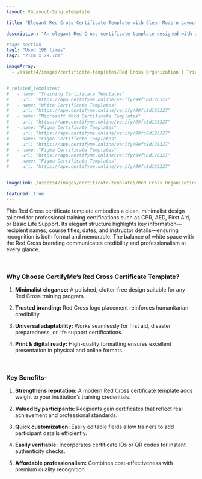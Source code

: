 ```yaml
---
layout: V4Layout-SingleTemplate

title: "Elegant Red Cross Certificate Template with Clean Modern Layout"

description: "An elegant Red Cross certificate template designed with a clean, modern layout. Ideal for certifying life-saving training achievements such as CPR, AED, and first aid, this design ensures clarity, trust, and recognition."

#tags section
tag1: "Used 198 times"
tag2: "21cm x 29.7cm"

imageArray:
  - /assets4/images/certificate-templates/Red Cross Organization ( Trial ) (7).png


# related_templates:
#   - name: "Training Certificate Templates"
#     url: "https://app.certifyme.online/verify/99fc8d126327"
#   - name: "White Certificate Templates"
#     url: "https://app.certifyme.online/verify/99fc8d126327"
#   - name: "Microsoft Word Certificate Templates"
#     url: "https://app.certifyme.online/verify/99fc8d126327"
#   - name: "Figma Certificate Templates"
#     url: "https://app.certifyme.online/verify/99fc8d126327"  
#   - name: "Figma Certificate Templates"
#     url: "https://app.certifyme.online/verify/99fc8d126327"  
#   - name: "Figma Certificate Templates"
#     url: "https://app.certifyme.online/verify/99fc8d126327"  
#   - name: "Figma Certificate Templates"
#     url: "https://app.certifyme.online/verify/99fc8d126327"        


imageLink: /assets4/images/certificate-templates/Red Cross Organization ( Trial ) (7).png

featured: true
---
```


This Red Cross certificate template embodies a clean, minimalist design tailored for professional training certifications such as CPR, AED, First Aid, or Basic Life Support. Its elegant structure highlights key information—recipient names, course titles, dates, and instructor details—ensuring recognition is both formal and memorable. The balance of white space with the Red Cross branding communicates credibility and professionalism at every glance.

<br>

### Why Choose CertifyMe’s Red Cross Certificate Template?

1. **Minimalist elegance:** A polished, clutter-free design suitable for any Red Cross training program.

1. **Trusted branding:** Red Cross logo placement reinforces humanitarian credibility.

1. **Universal adaptability:** Works seamlessly for first aid, disaster preparedness, or life support certifications.

1. **Print & digital ready:** High-quality formatting ensures excellent presentation in physical and online formats.

<br>

### Key Benefits-

1. **Strengthens reputation:** A modern Red Cross certificate template adds weight to your institution’s training credentials.

1. **Valued by participants:** Recipients gain certificates that reflect real achievement and professional standards.

1. **Quick customization:** Easily editable fields allow trainers to add participant details efficiently.

1. **Easily verifiable:** Incorporates certificate IDs or QR codes for instant authenticity checks.

1. **Affordable professionalism:** Combines cost-effectiveness with premium quality recognition.
